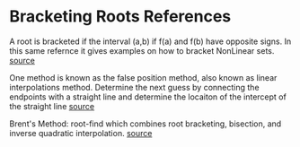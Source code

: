 # Bracketing Roots References
 
 A root is bracketed if the interval (a,b) if f(a) and f(b) have opposite signs. In this same refernce it gives examples on how to bracket NonLinear sets. [source](http://www.aip.de/groups/soe/local/numres/bookcpdf/c9-1.pdf)
 
 One method is known as the false position method, also known as linear interpolations method. Determine the next guess by connecting the endpoints with a straight line and determine the locaiton of the intercept of the straight line [source](http://citeseerx.ist.psu.edu/viewdoc/download?doi=10.1.1.720.8609&rep=rep1&type=pdf)
 
 Brent's Method: root-find which combines root bracketing, bisection, and inverse quadratic interpolation. [source](http://mathworld.wolfram.com/BrentsMethod.html)
 
 

 
 

